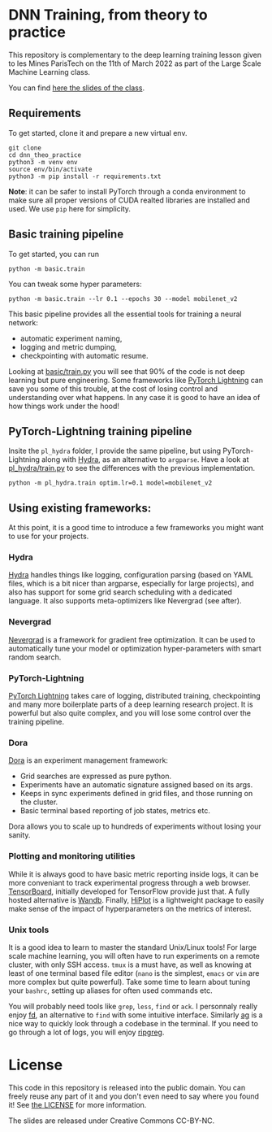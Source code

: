 # DNN Training, from theory to practice

This repository is complementary to the deep learning training lesson given
to les Mines ParisTech on the 11th of March 2022 as part of the Large Scale Machine Learning class.

You can find [here the slides of the class][slides].

## Requirements

To get started, clone it and prepare a new virtual env.

```
git clone
cd dnn_theo_practice
python3 -m venv env
source env/bin/activate
python3 -m pip install -r requirements.txt
```

**Note**: it can be safer to install PyTorch through a conda environment to
	make sure all proper versions of CUDA realted libraries are installed and used.
	We use `pip` here for simplicity.

## Basic training pipeline

To get started, you can run

```
python -m basic.train
```

You can tweak some hyper parameters:

```
python -m basic.train --lr 0.1 --epochs 30 --model mobilenet_v2
```

This basic pipeline provides all the essential tools for training a neural network:

- automatic experiment naming,
- logging and metric dumping,
- checkpointing with automatic resume.

Looking at [basic/train.py](basic/train.py) you will see that 90% of the code is
not deep learning but pure engineering.
Some frameworks like [PyTorch Lightning][pl] can
save you some of this trouble, at the cost of losing control and understanding over what happens.
In any case it is good to have an idea of how things work under the hood!

## PyTorch-Lightning training pipeline

Insite the `pl_hydra` folder, I provide the same pipeline, but using PyTorch-Lightning along with [Hydra][hydra],
as an alternative to `argparse`. Have a look at [pl_hydra/train.py](pl_hydra/train.py) to see
the differences with the previous implementation.

```
python -m pl_hydra.train optim.lr=0.1 model=mobilenet_v2
```


## Using existing frameworks:

At this point, it is a good time to introduce a few frameworks you might want to use for your projects.

### Hydra

[Hydra][hydra] handles things like logging, configuration parsing (based on YAML files, which is a bit nicer
than argparse, especially for large projects), and also has support for some grid search scheduling
with a dedicated language. It also supports meta-optimizers like Nevergrad (see after).

### Nevergrad

[Nevergrad](https://github.com/facebookresearch/nevergrad) is a framework for gradient free optimization.
It can be used to automatically tune your model or optimization hyper-parameters with smart random search.


### PyTorch-Lightning

[PyTorch Lightning][pl] takes care of logging, distributed
training, checkpointing and many more boilerplate parts of a deep learning research project.
It is powerful but also quite complex, and you will lose some control over the training pipeline.

### Dora

[Dora](https://github.com/fairinternal/dora) is an experiment management framework:
- Grid searches are expressed as pure python.
- Experiments have an automatic signature assigned based on its args.
- Keeps in sync experiments defined in grid files, and those running on the cluster.
- Basic terminal based reporting of job states, metrics etc.

Dora allows you to scale up to hundreds of experiments without losing your sanity.

### Plotting and monitoring utilities

While it is always good to have basic metric reporting inside logs, it can be
more conveniant to track experimental progress through a web browser.
[TensorBoard](https://github.com/tensorflow/tensorboard), initially developed for TensorFlow
provide just that. A fully hosted alternative is [Wandb](https://wandb.ai/).
Finally, [HiPlot](https://github.com/facebookresearch/hiplot) is a lightweight package
to easily make sense of the impact of hyperparameters on the metrics of interest.

### Unix tools

It is a good idea to learn to master the standard Unix/Linux tools!
For large scale machine learning, you will often have to run experiments on a remote cluster,
with only SSH access. `tmux` is a must have, as well as knowing at least of
one terminal based file editor (`nano` is the simplest, `emacs` or `vim` are more complex
but quite powerful). Take some time to learn about tuning your `bashrc`, setting up
aliases for often used commands etc.

You will probably need tools like `grep`, `less`, `find` or `ack`.
I personnaly really enjoy [fd](https://github.com/sharkdp/fd), an alternative to `find`
with some intuitive interface. Similarly [ag](https://github.com/ggreer/the_silver_searcher)
is a nice way to quickly look through a codebase in the terminal. If you need
to go through a lot of logs, you will enjoy [ripgreg](https://github.com/BurntSushi/ripgrep).


# License

This code in this repository is released into the public domain. You can freely reuse any part of it
and you don't even need to say where you found it! See [the LICENSE](LICENSE) for more information.

The slides are released under Creative Commons CC-BY-NC.



[pl]: https://github.com/PyTorchLightning/pytorch-lightning
[hydra]: https://github.com/facebookresearch/hydra
[dora]: https://github.com/facebookresearch/dora
[slides]: https://ai.honu.io/presentations/dnn_theo_practice.pdf

